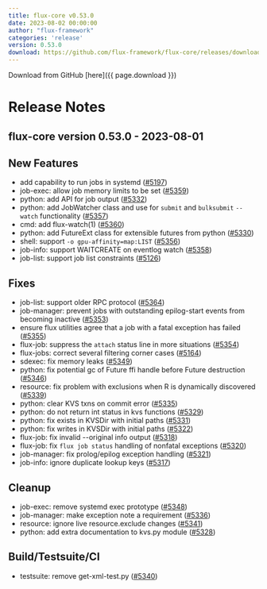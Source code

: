 ```yaml
---
title: flux-core v0.53.0
date: 2023-08-02 00:00:00
author: "flux-framework"
categories: 'release'
version: 0.53.0
download: https://github.com/flux-framework/flux-core/releases/download/v0.53.0/flux-core-0.53.0.tar.gz
---
```


Download from GitHub [here]({{ page.download }})

# Release Notes

flux-core version 0.53.0 - 2023-08-01
-------------------------------------

## New Features
 * add capability to run jobs in systemd ([#5197](https://github.com/flux-framework/flux-core/issues/5197))
 * job-exec: allow job memory limits to be set ([#5359](https://github.com/flux-framework/flux-core/issues/5359))
 * python: add API for job output ([#5332](https://github.com/flux-framework/flux-core/issues/5332))
 * python: add JobWatcher class and use for `submit` and `bulksubmit`
   `--watch` functionality ([#5357](https://github.com/flux-framework/flux-core/issues/5357))
 * cmd: add flux-watch(1) ([#5360](https://github.com/flux-framework/flux-core/issues/5360))
 * python: add FutureExt class for extensible futures from python ([#5330](https://github.com/flux-framework/flux-core/issues/5330))
 * shell: support `-o gpu-affinity=map:LIST` ([#5356](https://github.com/flux-framework/flux-core/issues/5356))
 * job-info: support WAITCREATE on eventlog watch  ([#5358](https://github.com/flux-framework/flux-core/issues/5358))
 * job-list: support job list constraints ([#5126](https://github.com/flux-framework/flux-core/issues/5126))

## Fixes
 * job-list: support older RPC protocol ([#5364](https://github.com/flux-framework/flux-core/issues/5364))
 * job-manager: prevent jobs with outstanding epilog-start events from
   becoming inactive ([#5353](https://github.com/flux-framework/flux-core/issues/5353))
 * ensure flux utilities agree that a job with a fatal exception has failed
   ([#5355](https://github.com/flux-framework/flux-core/issues/5355))
 * flux-job: suppress the `attach` status line in more situations ([#5354](https://github.com/flux-framework/flux-core/issues/5354))
 * flux-jobs: correct several filtering corner cases ([#5164](https://github.com/flux-framework/flux-core/issues/5164))
 * sdexec: fix memory leaks ([#5349](https://github.com/flux-framework/flux-core/issues/5349))
 * python: fix potential gc of Future ffi handle before Future destruction
   ([#5346](https://github.com/flux-framework/flux-core/issues/5346))
 * resource: fix problem with exclusions when R is dynamically discovered
   ([#5339](https://github.com/flux-framework/flux-core/issues/5339))
 * python: clear KVS txns on commit error ([#5335](https://github.com/flux-framework/flux-core/issues/5335))
 * python: do not return int status in kvs functions ([#5329](https://github.com/flux-framework/flux-core/issues/5329))
 * python: fix exists in KVSDir with initial paths ([#5331](https://github.com/flux-framework/flux-core/issues/5331))
 * python: fix writes in KVSDir with initial paths ([#5322](https://github.com/flux-framework/flux-core/issues/5322))
 * flux-job: fix invalid --original info output ([#5318](https://github.com/flux-framework/flux-core/issues/5318))
 * flux-job: fix `flux job status` handling of nonfatal exceptions ([#5320](https://github.com/flux-framework/flux-core/issues/5320))
 * job-manager: fix prolog/epilog exception handling ([#5321](https://github.com/flux-framework/flux-core/issues/5321))
 * job-info: ignore duplicate lookup keys ([#5317](https://github.com/flux-framework/flux-core/issues/5317))

## Cleanup
 * job-exec: remove systemd exec prototype ([#5348](https://github.com/flux-framework/flux-core/issues/5348))
 * job-manager: make exception note a requirement ([#5336](https://github.com/flux-framework/flux-core/issues/5336))
 * resource: ignore live resource.exclude changes ([#5341](https://github.com/flux-framework/flux-core/issues/5341))
 * python: add extra documentation to kvs.py module ([#5328](https://github.com/flux-framework/flux-core/issues/5328))

## Build/Testsuite/CI
 * testsuite: remove get-xml-test.py ([#5340](https://github.com/flux-framework/flux-core/issues/5340))

